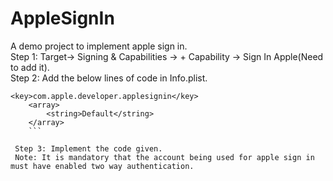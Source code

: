 # AppleSignIn
A demo project to implement apple sign in.    
Step 1: Target-> Signing & Capabilities -> + Capability -> Sign In Apple(Need to add it).    
Step 2: Add the below lines of code in Info.plist.
``` 
<key>com.apple.developer.applesignin</key>    
	<array>   
		<string>Default</string>
	</array> 
	```   

 Step 3: Implement the code given.    
 Note: It is mandatory that the account being used for apple sign in must have enabled two way authentication.
